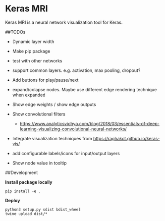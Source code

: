 # Keras MRI
Keras MRI is a neural network visualization tool for Keras.


##TODOs
 - Dynamic layer width
 - Make pip package
 - test with other networks
 - support common layers. e.g. activation, max pooling, dropout?
 - Add buttons for play/pause/next
 - expand/colapse nodes. Maybe use different edge rendering technique when expanded 
 
 - Show edge weights / show edge outputs
 - Show convolutional filters
    - https://www.analyticsvidhya.com/blog/2018/03/essentials-of-deep-learning-visualizing-convolutional-neural-networks/
 - Integrate visualization techniques from https://raghakot.github.io/keras-vis/
 - add configurable labels/icons for input/output layers
 - Show node value in tooltip
 
##Development

**Install package locally**

```
pip install -e .
```

**Deploy**

```
python3 setup.py sdist bdist_wheel
twine upload dist/*
```